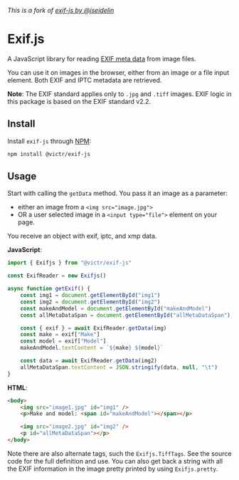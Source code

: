 _This is a fork of [exif-js by @jseidelin](https://github.com/exif-js/exif-js/)_

# Exif.js

A JavaScript library for reading [EXIF meta data](https://en.wikipedia.org/wiki/Exchangeable_image_file_format) from image files.

You can use it on images in the browser, either from an image or a file input element. Both EXIF and IPTC metadata are retrieved.

**Note**: The EXIF standard applies only to `.jpg` and `.tiff` images. EXIF logic in this package is based on the EXIF standard v2.2.

## Install
Install `exif-js` through [NPM](https://www.npmjs.com/#getting-started):

```bash
npm install @victr/exif-js
``` 

## Usage

Start with calling the `getData` method. You pass it an image as a parameter:
- either an image from a `<img src="image.jpg">`
- OR a user selected image in a `<input type="file">` element on your page.

You receive an object with exif, iptc, and xmp data. 
 
**JavaScript**:
```javascript
import { Exifjs } from "@victr/exif-js"

const ExifReader = new Exifjs()

async function getExif() {
    const img1 = document.getElementById("img1")
    const img2 = document.getElementById("img2")
    const makeAndModel = document.getElementById("makeAndModel")
    const allMetaDataSpan = document.getElementById("allMetaDataSpan")

    const { exif } = await ExifReader.getData(img)
    const make = exif["Make"]
    const model = exif["Model"]
    makeAndModel.textContent = `${make} ${model}`

    const data = await ExifReader.getData(img2)
    allMetaDataSpan.textContent = JSON.stringify(data, null, "\t")
}
```

**HTML**:
```html
<body>
    <img src="image1.jpg" id="img1" />
    <p>Make and model: <span id="makeAndModel"></span></p>

    <img src="image2.jpg" id="img2" />
    <p id="allMetaDataSpan"></p>
</body>
```

Note there are also alternate tags, such the `Exifjs.TiffTags`. See the source code for the full definition and use.
You can also get back a string with all the EXIF information in the image pretty printed by using `Exifjs.pretty`.
